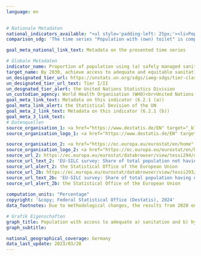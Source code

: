 ```yaml
---
language: en
    

# Nationale Metadaten    
national_indicators_available: "<ul style='padding-left: 25px;'><li>Population with (own) toilet</li> <li> Population with (own) bathtub or shower</li></ul>"    
comparison_sdg: 'The time series "Population with (own) toilet" is compliant with the UN metadata. The time series "Population with (own) bathtub or shower" provides additional information.'    

goal_meta_national_link_text: Metadata on the presented time series    

# Globale Metadaten    
indicator_name: Proportion of population using (a) safely managed sanitation services and (b) a hand-washing facility with soap and water    
target_name: By 2030, achieve access to adequate and equitable sanitation and hygiene for all and end open defecation, paying special attention to the needs of women and girls and those in vulnerable situations    
un_designated_tier_url: https://unstats.un.org/sdgs/iaeg-sdgs/tier-classification/    
un_designated_tier_url_text: Tier I/II    
un_desgnated_tier_alert: the United Nations Statistics Division    
un_custodian_agency: World Health Organisation (WHO)<br>United Nations International Children's Emergency Fund (UNICEF)    
goal_meta_link_text: Metadata on this indicator (6.2.1 (a))    
goal_meta_link_alert: the Statistical Devision of the UN    
goal_meta_2_link_text: Metadata on this indicator (6.2.1 (b))    
goal_meta_3_link_text:         
# Datenquellen
source_organisation_1: <a href="https://www.destatis.de/EN" target="_blank" title="Click here to go to the website of the organisation Federal Statistical Office (Destatis)."> Federal Statistical Office (Destatis) </a>
source_organisation_logo_1: <a href="https://www.destatis.de/EN" target="_blank"><img src="https://sdg-indikatoren.de/public/OrgImgEn/destatis.png" alt="Logo destatis" style="height:60px; width:148px"/></a>

source_organisation_2: <a href="https://ec.europa.eu/eurostat/en/home" target="_blank" onclick="return confirm_alert('the Statistical Office of the European Union','En');" title="Click here to go to the website of the organisation Statistical office of the European Union (Eurostat)."> Statistical office of the European Union (Eurostat) </a>
source_organisation_logo_2: <a href="https://ec.europa.eu/eurostat/en/home" target="_blank" onclick="return confirm_alert('the Statistical Office of the European Union','En');"><img src="https://sdg-indikatoren.de/public/OrgImgEn/eurostat.png" alt="Logo eurostat" style="height:60px; width:148px"/></a>
source_url_2: https://ec.europa.eu/eurostat/databrowser/view/tessi294/default/table?lang=en
source_url_text_2: 'EU-SILC survey: Share of total population not having indoor flushing toilet for the sole use of their household – Eurostat table [tessi294]'
source_url_alert_2: the Statistical Office of the European Union
source_url_2b: https://ec.europa.eu/eurostat/databrowser/view/tessi293/default/table?lang=en
source_url_text_2b: 'EU-SILC survey: Share of total population having neither a bath, nor a shower in their dwelling – Eurostat table [tessi293]'
source_url_alert_2b: the Statistical Office of the European Union
    
computation_units: "Percentage"    
copyright: '&copy; Federal Statistical Office (Destatis), 2024'    
data_footnotes: Due to methodological changes, the results from 2020 onwards are only comparable with previous years to a limited extend.<br>• Data is only available until 2020.    

# Grafik Eigenschaften    
graph_title: Population with access to adequate a) sanitation and b) hygiene
graph_subtitle:     

national_geographical_coverage: Germany    
data_last_update: 2023/03/28    
---
```


<span></span>